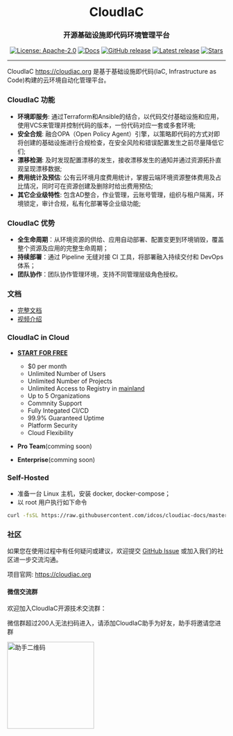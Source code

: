 <h1 align="center">CloudIaC</h1>
<h3 align="center">开源基础设施即代码环境管理平台</h3>
<p align="center">
  <a href="https://github.com/idcos/cloudiac"><img src="https://shields.io/github/license/idcos/cloudiac" alt="License: Apache-2.0"></a>
  <a href="https://idcos.github.io/cloudiac"><img src="https://readthedocs.org/projects/cloudiac/badge/?version=latest" alt="Docs"></a>
  <a href="https://github.com/idcos/cloudiac/releases"><img src="https://img.shields.io/github/v/release/idcos/cloudiac" alt="GitHub release"></a>
  <a href="https://github.com/idcos/cloudiac/releases/latest"><img src="https://img.shields.io/github/downloads/idcos/cloudiac/total" alt="Latest release"></a>
  <a href="https://github.com/idcos/cloudiac"><img src="https://img.shields.io/github/stars/idcos/cloudiac?color=%231890FF&style=flat-square" alt="Stars"></a>
</p>
<hr />

CloudIaC https://cloudiac.org 是基于基础设施即代码(IaC, Infrastructure as Code)构建的云环境自动化管理平台。

### CloudIaC 功能

-   **环境即服务**: 通过Terraform和Ansible的结合，以代码交付基础设施和应用，使用VCS来管理并控制代码的版本，一份代码对应一套或多套环境;
-   **安全合规**: 融合OPA（Open Policy Agent）引擎，以策略即代码的方式对即将创建的基础设施进行合规检查，在安全风险和错误配置发生之前尽量降低它们;
-   **漂移检测**: 及时发现配置漂移的发生，接收漂移发生的通知并通过资源拓扑直观呈现漂移数据;
-   **费用统计及预估**: 公有云环境月度费用统计，掌握云端环境资源整体费用及占比情况，同时可在资源创建及删除时给出费用预估;
-   **其它企业级特性**: 包含AD整合，作业管理，云账号管理，组织与租户隔离，环境锁定，审计合规，私有化部署等企业级功能;

### CloudIaC 优势

-   **全生命周期**：从环境资源的供给、应用自动部署、配置变更到环境销毁，覆盖整个资源及应用的完整生命周期；
-   **持续部署**：通过 Pipeline 无缝对接 CI 工具，将部署融入持续交付和 DevOps 体系；
-   **团队协作**：团队协作管理环境，支持不同管理层级角色授权。

### 文档

-   [完整文档](https://docs.cloudiac.org/)
-   [视频介绍](https://space.bilibili.com/2138433328/channel/seriesdetail?sid=1908688)

### CloudIaC in Cloud

- [**START FOR FREE**](https://app.cloudiac.org)
  - $0 per month
  - Unlimited Number of Users
  - Unlimited Number of Projects
  - Unlimited Access to Registry in [mainland](https://exchange.cloudiac.org)
  - Up to 5 Organizations
  - Commnity Support
  - Fully Integated CI/CD
  - 99.9% Guaranteed Uptime
  - Platform Security
  - Cloud Flexibility
  
- **Pro Team**(comming soon)
- **Enterprise**(comming soon)

### Self-Hosted

- 准备一台 Linux 主机，安装 docker, docker-compose；
- 以 root 用户执行如下命令

```sh
curl -fsSL https://raw.githubusercontent.com/idcos/cloudiac-docs/master/script/cloudiac-docker.sh | bash
```

### 社区

如果您在使用过程中有任何疑问或建议，欢迎提交 [GitHub Issue](https://github.com/idcos/cloudiac/issues/new/choose) 或加入我们的社区进一步交流沟通。

项目官网: https://cloudiac.org

#### 微信交流群
欢迎加入CloudIaC开源技术交流群：

微信群超过200人无法扫码进入，请添加CloudIaC助手为好友，助手将邀请您进群

<img src="https://user-images.githubusercontent.com/11749193/147626753-ca8069dc-3b6e-4989-ad7c-541ba97794ed.png" alt="助手二维码" width="200"/>


